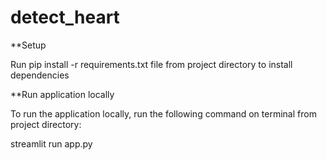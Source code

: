 # detect_heart

**Setup

Run pip install -r requirements.txt file from project directory to install dependencies

**Run application locally

To run the application locally, run the following command on terminal from project directory:

streamlit run app.py
